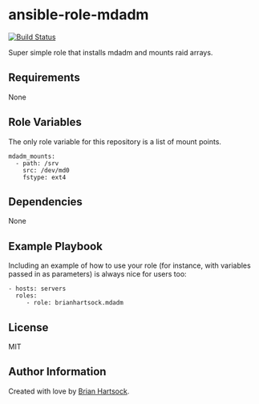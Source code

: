ansible-role-mdadm
=========

[![Build Status](https://travis-ci.org/brianhartsock/ansible-role-mdadm.svg?branch=master)](https://travis-ci.org/brianhartsock/ansible-role-mdadm)

Super simple role that installs mdadm and mounts raid arrays.

Requirements
------------

None

Role Variables
--------------

The only role variable for this repository is a list of mount points.

```
mdadm_mounts:
  - path: /srv
    src: /dev/md0
    fstype: ext4

```

Dependencies
------------

None

Example Playbook
----------------

Including an example of how to use your role (for instance, with variables passed in as parameters) is always nice for users too:

    - hosts: servers
      roles:
         - role: brianhartsock.mdadm

License
-------

MIT

Author Information
------------------

Created with love by [Brian Hartsock](http://blog.brianhartsock.com).

